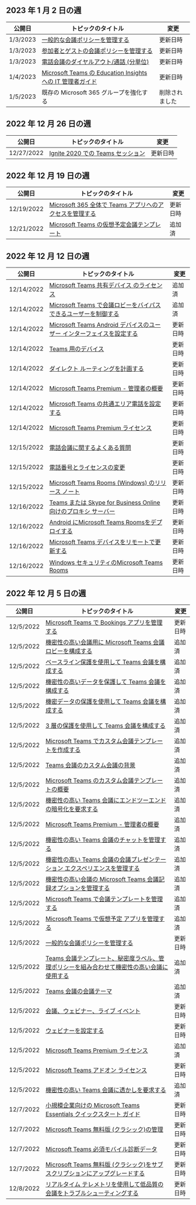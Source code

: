 <!-- This file is generated automatically each week. Changes made to this file will be overwritten.-->




## <a name="week-of-january-02-2023"></a>2023 年 1 月 2 日の週


| 公開日 |トピックのタイトル | 変更 |
|------|------------|--------|
| 1/3/2023 | [一般的な会議ポリシーを管理する](/MicrosoftTeams/meeting-policies-in-teams-general) | 更新日時 |
| 1/3/2023 | [参加者とゲストの会議ポリシーを管理する](/MicrosoftTeams/meeting-policies-participants-and-guests) | 更新日時 |
| 1/3/2023 | [電話会議のダイヤルアウト/通話 (分単位)](/MicrosoftTeams/audio-conferencing-subscription-dial-out) | 更新日時 |
| 1/4/2023 | [Microsoft Teams の Education Insights への IT 管理者ガイド](/MicrosoftTeams/class-insights) | 更新日時 |
| 1/5/2023 | 既存の Microsoft 365 グループを強化する | 削除されました |


## <a name="week-of-december-26-2022"></a>2022 年 12 月 26 日の週


| 公開日 |トピックのタイトル | 変更 |
|------|------------|--------|
| 12/27/2022 | [Ignite 2020 での Teams セッション](/MicrosoftTeams/ignite-2020-landing-page) | 更新日時 |


## <a name="week-of-december-19-2022"></a>2022 年 12 月 19 日の週


| 公開日 |トピックのタイトル | 変更 |
|------|------------|--------|
| 12/19/2022 | [Microsoft 365 全体で Teams アプリへのアクセスを管理する](/MicrosoftTeams/manage-third-party-teams-apps) | 更新日時 |
| 12/21/2022 | [Microsoft Teams の仮想予定会議テンプレート](/MicrosoftTeams/virtual-appointment-meeting-template) | 追加済 |


## <a name="week-of-december-12-2022"></a>2022 年 12 月 12 日の週


| 公開日 |トピックのタイトル | 変更 |
|------|------------|--------|
| 12/14/2022 | [Microsoft Teams 共有デバイス のライセンス](/MicrosoftTeams/teams-add-on-licensing/teams-shared-device-license) | 追加済 |
| 12/14/2022 | [Microsoft Teams で会議ロビーをバイパスできるユーザーを制御する](/MicrosoftTeams/who-can-bypass-meeting-lobby) | 追加済 |
| 12/14/2022 | [Microsoft Teams Android デバイスのユーザー インターフェイスを設定する](/MicrosoftTeams/devices/teams-android-devices-user-interface) | 更新日時 |
| 12/14/2022 | [Teams 用のデバイス](/MicrosoftTeams/devices/teams-ip-phones) | 更新日時 |
| 12/14/2022 | [ダイレクト ルーティングを計画する](/MicrosoftTeams/direct-routing-plan) | 更新日時 |
| 12/14/2022 | [Microsoft Teams Premium - 管理者の概要](/MicrosoftTeams/enhanced-teams-experience) | 更新日時 |
| 12/14/2022 | [Microsoft Teams の共通エリア電話を設定する](/MicrosoftTeams/set-up-common-area-phones) | 更新日時 |
| 12/14/2022 | [Microsoft Teams Premium ライセンス](/MicrosoftTeams/teams-add-on-licensing/licensing-enhance-teams) | 更新日時 |
| 12/15/2022 | [電話会議に関するよくある質問](/MicrosoftTeams/audio-conferencing-common-questions) | 更新日時 |
| 12/15/2022 | [電話番号とライセンスの変更](/MicrosoftTeams/phone-numbers-licensing-changes) | 更新日時 |
| 12/15/2022 | [Microsoft Teams Rooms (Windows) のリリース ノート](/MicrosoftTeams/rooms/rooms-release-note) | 更新日時 |
| 12/16/2022 | [Teams または Skype for Business Online 向けのプロキシ サーバー](/MicrosoftTeams/proxy-servers-for-skype-for-business-online) | 更新日時 |
| 12/16/2022 | [Android にMicrosoft Teams Roomsをデプロイする](/MicrosoftTeams/devices/collab-bar-deploy) | 更新日時 |
| 12/16/2022 | [Microsoft Teams デバイスをリモートで更新する](/MicrosoftTeams/devices/remote-update) | 更新日時 |
| 12/16/2022 | [Windows セキュリティのMicrosoft Teams Rooms](/MicrosoftTeams/rooms/security-windows) | 更新日時 |


## <a name="week-of-december-05-2022"></a>2022 年 12 月 5 日の週


| 公開日 |トピックのタイトル | 変更 |
|------|------------|--------|
| 12/5/2022 | [Microsoft Teams で Bookings アプリを管理する](/MicrosoftTeams/bookings-app-admin) | 更新日時 |
| 12/5/2022 | [機密性の高い会議用に Microsoft Teams 会議ロビーを構成する](/MicrosoftTeams/configure-lobby-sensitive-meetings) | 追加済 |
| 12/5/2022 | [ベースライン保護を使用して Teams 会議を構成する](/MicrosoftTeams/configure-meetings-baseline-protection) | 追加済 |
| 12/5/2022 | [機密性の高いデータを保護して Teams 会議を構成する](/MicrosoftTeams/configure-meetings-highly-sensitive-protection) | 追加済 |
| 12/5/2022 | [機密データの保護を使用して Teams 会議を構成する](/MicrosoftTeams/configure-meetings-sensitive-protection) | 追加済 |
| 12/5/2022 | [3 層の保護を使用して Teams 会議を構成する](/MicrosoftTeams/configure-meetings-three-tiers-protection) | 追加済 |
| 12/5/2022 | [Microsoft Teams でカスタム会議テンプレートを作成する](/MicrosoftTeams/create-custom-meeting-template) | 追加済 |
| 12/5/2022 | [Teams 会議のカスタム会議の背景](/MicrosoftTeams/custom-meeting-backgrounds) | 追加済 |
| 12/5/2022 | [Microsoft Teams のカスタム会議テンプレートの概要](/MicrosoftTeams/custom-meeting-templates-overview) | 追加済 |
| 12/5/2022 | [機密性の高い Teams 会議にエンドツーエンドの暗号化を要求する](/MicrosoftTeams/end-to-end-encrypted-meetings) | 追加済 |
| 12/5/2022 | [Microsoft Teams Premium - 管理者の概要](/MicrosoftTeams/enhanced-teams-experience) | 追加済 |
| 12/5/2022 | [機密性の高い Teams 会議のチャットを管理する](/MicrosoftTeams/manage-chat-sensitive-meetings) | 追加済 |
| 12/5/2022 | [機密性の高い Teams 会議の会議プレゼンテーション エクスペリエンスを管理する](/MicrosoftTeams/manage-meeting-presentation-experience) | 追加済 |
| 12/5/2022 | [機密性の高い会議の Microsoft Teams 会議記録オプションを管理する](/MicrosoftTeams/manage-meeting-recording-options) | 追加済 |
| 12/5/2022 | [Microsoft Teams で会議テンプレートを管理する](/MicrosoftTeams/manage-meeting-templates) | 追加済 |
| 12/5/2022 | [Microsoft Teams で仮想予定 アプリを管理する](/MicrosoftTeams/manage-virtual-appointments-app) | 追加済 |
| 12/5/2022 | [一般的な会議ポリシーを管理する](/MicrosoftTeams/meeting-policies-in-teams-general) | 更新日時 |
| 12/5/2022 | [Teams 会議テンプレート、秘密度ラベル、管理ポリシーを組み合わせて機密性の高い会議に使用する](/MicrosoftTeams/meeting-templates-sensitivity-labels-policies) | 追加済 |
| 12/5/2022 | [Teams 会議の会議テーマ](/MicrosoftTeams/meeting-themes) | 追加済 |
| 12/5/2022 | [会議、ウェビナー、ライブ イベント](/MicrosoftTeams/quick-start-meetings-live-events) | 更新日時 |
| 12/5/2022 | [ウェビナーを設定する](/MicrosoftTeams/set-up-webinars) | 更新日時 |
| 12/5/2022 | [Microsoft Teams Premium ライセンス](/MicrosoftTeams/teams-add-on-licensing/licensing-enhance-teams) | 追加済 |
| 12/5/2022 | [Microsoft Teams アドオン ライセンス](/MicrosoftTeams/teams-add-on-licensing/microsoft-teams-add-on-licensing) | 更新日時 |
| 12/5/2022 | [機密性の高い Teams 会議に透かしを要求する](/MicrosoftTeams/watermark-meeting-content-video) | 追加済 |
| 12/7/2022 | [小規模企業向けの Microsoft Teams Essentials クイックスタート ガイド](/MicrosoftTeams/get-started-with-teams-essentials) | 更新日時 |
| 12/7/2022 | [Microsoft Teams 無料版 (クラシック)の管理](/MicrosoftTeams/manage-freemium) | 更新日時 |
| 12/7/2022 | [Microsoft Teams 必須モバイル診断データ](/MicrosoftTeams/policy-control-diagnostic-data-mobile) | 更新日時 |
| 12/7/2022 | [Microsoft Teams 無料版 (クラシック)をサブスクリプションにアップグレードする](/MicrosoftTeams/upgrade-freemium) | 更新日時 |
| 12/8/2022 | [リアルタイム テレメトリを使用して低品質の会議をトラブルシューティングする](/MicrosoftTeams/use-real-time-telemetry-to-troubleshoot-poor-meeting-quality) | 更新日時 |
